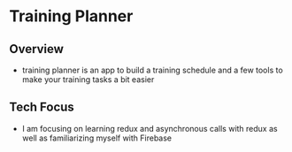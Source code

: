 # Training Planner

## Overview

- training planner is an app to build a training schedule and a few tools to make your training tasks a bit easier

## Tech Focus

- I am focusing on learning redux and asynchronous calls with redux as well as familiarizing myself with Firebase
